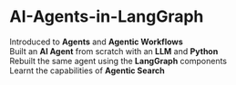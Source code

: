 # AI-Agents-in-LangGraph

Introduced to **Agents** and **Agentic Workflows**  
Built an **AI Agent** from scratch with an **LLM** and **Python**  
Rebuilt the same agent using the **LangGraph** components  
Learnt the capabilities of **Agentic Search**
